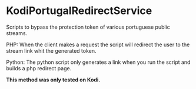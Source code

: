 # KodiPortugalRedirectService
Scripts to bypass the protection token of various portuguese public streams.

PHP:
When the client makes a request the script will redirect the user to the stream link whit the generated token.

Python:
The python script only generates a link when you run the script and builds a php redirect page.

**This method was only tested on Kodi.**
